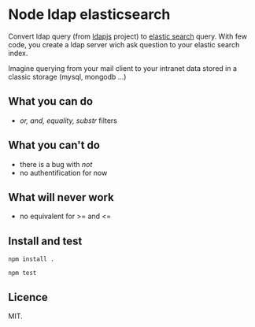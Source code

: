 # Node ldap elasticsearch

Convert ldap query (from [ldapjs](http://ldpajs.org) project) to
[elastic search](http://www.elasticsearch.org/) query. With few code, you
create a ldap server wich ask question to your elastic search index.

Imagine querying from your mail client to your intranet data stored in a classic storage (mysql, mongodb …)

## What you can do
 * _or, and, equality, substr_ filters

## What you can't do
 * there is a bug with _not_
 * no authentification for now

## What will never work
 * no equivalent for \>= and \<=

## Install and test

    npm install .

    npm test

## Licence

MIT.
